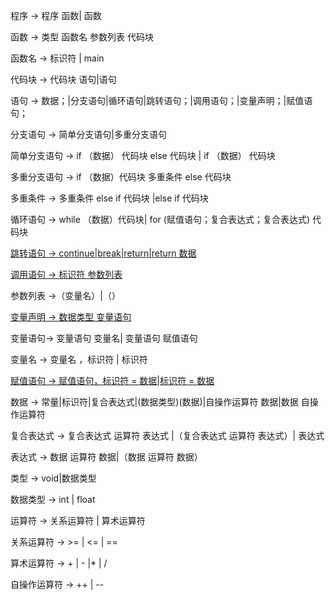 程序 → 程序 函数| 函数

函数 → 类型 函数名 参数列表 代码块

函数名 → 标识符 | main

代码块 → 代码块 语句|语句

语句 → 数据；|分支语句|循环语句|跳转语句；|调用语句；|变量声明；|赋值语句；

分支语句 → 简单分支语句|多重分支语句

简单分支语句 → if （数据） 代码块 else  代码块 | if （数据） 代码块

多重分支语句 → if （数据）代码块 多重条件 else 代码块 

多重条件 → 多重条件 else if  代码块  |else if 代码块  

循环语句 → while （数据）代码块| for (赋值语句；复合表达式；复合表达式)  代码块

<u>跳转语句 → continue|break|return|return 数据</u>

<u>调用语句 → 标识符 参数列表</u>

参数列表 →（变量名）|（）

<u>变量声明 → 数据类型 变量语句</u>

变量语句→ 变量语句 变量名| 变量语句 赋值语句

变量名 → 变量名 ，标识符 | 标识符

<u>赋值语句 → 赋值语句，标识符 = 数据|标识符 = 数据</u>

数据 → 常量|标识符|复合表达式|(数据类型)(数据)|自操作运算符 数据|数据 自操作运算符 

复合表达式 → 复合表达式 运算符 表达式 |（复合表达式 运算符 表达式）| 表达式

表达式 → 数据 运算符 数据|（数据 运算符 数据）

类型 → void|数据类型

数据类型 → int | float

运算符 → 关系运算符 | 算术运算符

关系运算符 →  >= |  <= | ==

算术运算符 → \+ | \- |\* | /

自操作运算符 → ++ | --